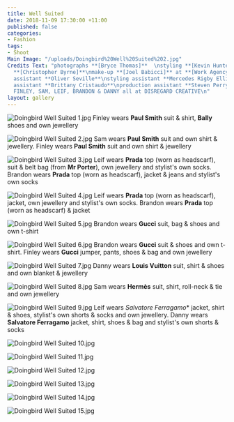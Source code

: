 ```yaml
---
title: Well Suited
date: 2018-11-09 17:30:00 +11:00
published: false
categories:
- Fashion
tags:
- Shoot
Main Image: "/uploads/Doingbird%20Well%20Suited%202.jpg"
Credits Text: "photographs **[Bryce Thomas]**  \nstyling **[Kevin Hunter]**\nhair
  **[Christopher Byrne]**\nmake-up **[Joel Babicci]** at **[Work Agency]**\nphotography
  assistant **Oliver Seville**\nstyling assistant **Mercedes Rigby Ellis** \nhair
  assistant **Brittany Cristaudo**\nproduction assistant **Steven Perry**\ntalent
  FINLEY, SAM, LEIF, BRANDON & DANNY all at DISREGARD CREATIVE\n"
layout: gallery
---
```


![Doingbird Well Suited 1.jpg](/uploads/Doingbird%20Well%20Suited%201.jpg)
Finley wears **Paul Smith** suit & shirt, **Bally** shoes and own jewellery

![Doingbird Well Suited 2.jpg](/uploads/Doingbird%20Well%20Suited%202.jpg)
Sam wears **Paul Smith** suit and own shirt & jewellery. Finley wears **Paul Smith** suit and own shirt & jewellery

![Doingbird Well Suited 3.jpg](/uploads/Doingbird%20Well%20Suited%203.jpg)
Leif wears **Prada** top (worn as headscarf), suit & belt bag (from **Mr Porter**), own jewellery and stylist's own socks. Brandon wears **Prada** top (worn as headscarf), jacket & jeans and stylist's own socks

![Doingbird Well Suited 4.jpg](/uploads/Doingbird%20Well%20Suited%204.jpg)
Leif wears **Prada** top (worn as headscarf), jacket, own jewellery and stylist's own socks. Brandon wears **Prada** top (worn as headscarf) & jacket

![Doingbird Well Suited 5.jpg](/uploads/Doingbird%20Well%20Suited%205.jpg)
Brandon wears **Gucci** suit, bag & shoes and own t-shirt

![Doingbird Well Suited 6.jpg](/uploads/Doingbird%20Well%20Suited%206.jpg)
Brandon wears **Gucci** suit & shoes and own t-shirt. Finley wears **Gucci** jumper, pants, shoes & bag and own jewellery

![Doingbird Well Suited 7.jpg](/uploads/Doingbird%20Well%20Suited%207.jpg)
Danny wears **Louis Vuitton** suit, shirt & shoes and own blanket & jewellery

![Doingbird Well Suited 8.jpg](/uploads/Doingbird%20Well%20Suited%208.jpg)
Sam wears **Hermès** suit, shirt, roll-neck & tie and own jewellery

![Doingbird Well Suited 9.jpg](/uploads/Doingbird%20Well%20Suited%209.jpg)
Leif wears *Salvatore Ferragamo** jacket, shirt & shoes, stylist's own shorts & socks and own jewellery. Danny wears **Salvatore Ferragamo** jacket, shirt, shoes & bag and stylist's own shorts & socks

![Doingbird Well Suited 10.jpg](/uploads/Doingbird%20Well%20Suited%2010.jpg)

![Doingbird Well Suited 11.jpg](/uploads/Doingbird%20Well%20Suited%2011.jpg)

![Doingbird Well Suited 12.jpg](/uploads/Doingbird%20Well%20Suited%2012.jpg)

![Doingbird Well Suited 13.jpg](/uploads/Doingbird%20Well%20Suited%2013.jpg)

![Doingbird Well Suited 14.jpg](/uploads/Doingbird%20Well%20Suited%2014.jpg)

![Doingbird Well Suited 15.jpg](/uploads/Doingbird%20Well%20Suited%2015.jpg)

